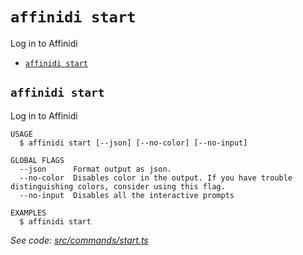 `affinidi start`
================

Log in to Affinidi

* [`affinidi start`](#affinidi-start)

## `affinidi start`

Log in to Affinidi

```
USAGE
  $ affinidi start [--json] [--no-color] [--no-input]

GLOBAL FLAGS
  --json      Format output as json.
  --no-color  Disables color in the output. If you have trouble distinguishing colors, consider using this flag.
  --no-input  Disables all the interactive prompts

EXAMPLES
  $ affinidi start
```

_See code: [src/commands/start.ts](https://github.com/affinidi/affinidi-cli/blob/v2.10.2/src/commands/start.ts)_
